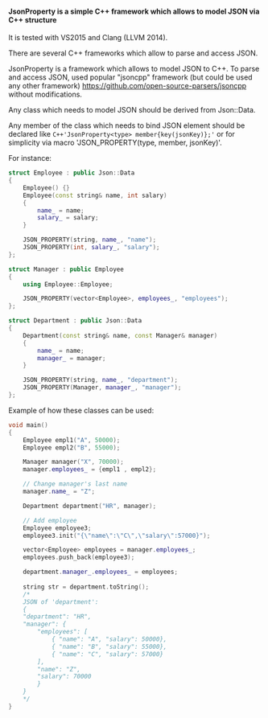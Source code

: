 #### JsonProperty is a simple C++ framework which allows to model JSON via C++ structure

It is tested with VS2015 and Clang (LLVM 2014).

There are several C++ frameworks which allow to parse and access JSON.   

JsonProperty is a framework which allows to model JSON to C++.
To parse and access JSON, used popular "jsoncpp" framework (but could be used any other framework) https://github.com/open-source-parsers/jsoncpp without modifications.

Any class which needs to model JSON should be derived from Json::Data.

Any member of the class which needs to bind JSON element should be declared like ```C++'JsonProperty<type> member{key(jsonKey)};'``` or for simplicity via macro 'JSON_PROPERTY(type, member, jsonKey)'. 

For instance:
```C++
struct Employee : public Json::Data
{
    Employee() {}
    Employee(const string& name, int salary)
    {
        name_ = name;
        salary_ = salary;
    }

    JSON_PROPERTY(string, name_, "name");
    JSON_PROPERTY(int, salary_, "salary");
};

struct Manager : public Employee
{
    using Employee::Employee;

    JSON_PROPERTY(vector<Employee>, employees_, "employees");
};

struct Department : public Json::Data
{
    Department(const string& name, const Manager& manager)
    {
        name_ = name;
        manager_ = manager;
    }

    JSON_PROPERTY(string, name_, "department");
    JSON_PROPERTY(Manager, manager_, "manager");
};
```

Example of how these classes can be used:
```C++
void main()
{
    Employee empl1("A", 50000);
    Employee empl2("B", 55000);

    Manager manager("X", 70000);
    manager.employees_ = {empl1 , empl2};

    // Change manager's last name
    manager.name_ = "Z";

    Department department("HR", manager);

    // Add employee
    Employee employee3;
    employee3.init("{\"name\":\"C\",\"salary\":57000}");

    vector<Employee> employees = manager.employees_;
    employees.push_back(employee3);

    department.manager_.employees_ = employees;
    
    string str = department.toString();
    /*
    JSON of 'department':
    {
    "department": "HR",
    "manager": {
        "employees": [
            { "name": "A", "salary": 50000}, 
            { "name": "B", "salary": 55000}, 
            { "name": "C", "salary": 57000}
        ],
        "name": "Z",
        "salary": 70000
        }
    }
    */
} 
```
